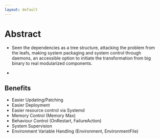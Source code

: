 ```yaml
---
layout: default
---
```


# [](#header-1) Abstract

- Seen the dependencies as a tree structure, attacking the problem from the leafs, making system packaging and system control through daemons, an accessible option
to initiate the transformation from big binary to real modularized components.

- 

## [](#Benefits) Benefits
 - Easier Updating/Patching
 - Easier Deployment
 - Easier resource control via Systemd
  - Memory Control (Memory Max)
  - Behaviour Control (OnRestart, FailureAction)
  - System Supervision
  - Environment Variable Handling (Environment, EnvironmentFile)
